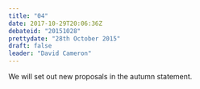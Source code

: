 ```yaml
---
title: "04"
date: 2017-10-29T20:06:36Z
debateid: "20151028"
prettydate: "28th October 2015"
draft: false
leader: "David Cameron"
---
```


We will set out new proposals in the autumn statement.